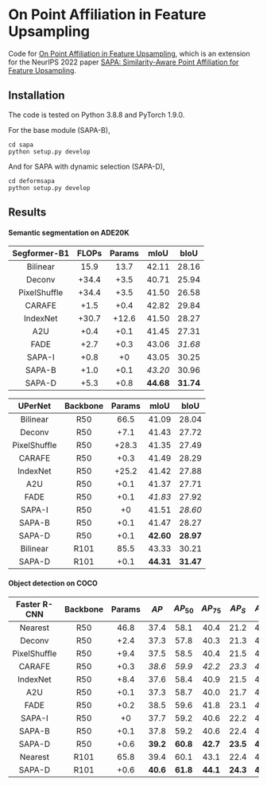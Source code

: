 # On Point Affiliation in Feature Upsampling

Code for [On Point Affiliation in Feature Upsampling](https://arxiv.org/abs/2307.08198), which is an extension for the NeurIPS 2022 paper [SAPA: Similarity-Aware Point Affiliation for Feature Upsampling](https://arxiv.org/abs/2209.12866).

## Installation

The code is tested on Python 3.8.8 and PyTorch 1.9.0.

For the base module (SAPA-B),
```shell
cd sapa
python setup.py develop
```
And for SAPA with dynamic selection (SAPA-D),
```shell
cd deformsapa
python setup.py develop
```
## Results

#### Semantic segmentation on ADE20K
| Segformer-B1 | FLOPs | Params | mIoU      | bIoU      |
| :--:         | :--:  | :--:   | :--:      | :--:      |
| Bilinear     | 15.9  | 13.7   | 42.11     | 28.16     |
| Deconv       | +34.4 | +3.5   | 40.71     | 25.94     |
| PixelShuffle | +34.4 | +3.5   | 41.50     | 26.58     |
| CARAFE       | +1.5  | +0.4   | 42.82     | 29.84     |
| IndexNet     | +30.7 | +12.6  | 41.50     | 28.27     |
| A2U          | +0.4  | +0.1   | 41.45     | 27.31     |
| FADE         | +2.7  | +0.3   | 43.06     | *31.68*   |
| SAPA-I       | +0.8  | +0     | 43.05     | 30.25     |
| SAPA-B       | +1.0  | +0.1   | *43.20*   | 30.96     |
| SAPA-D       | +5.3  | +0.8   | **44.68** | **31.74** |

| UPerNet      | Backbone | Params | mIoU      | bIoU      |
| :--:         | :--:     | :--:   | :--:      | :--:      |
| Bilinear     | R50      | 66.5   | 41.09     | 28.04     |
| Deconv       | R50      | +7.1   | 41.43     | 27.72     |
| PixelShuffle | R50      | +28.3  | 41.35     | 27.49     |
| CARAFE       | R50      | +0.3   | 41.49     | 28.29     |
| IndexNet     | R50      | +25.2  | 41.42     | 27.88     |
| A2U          | R50      | +0.1   | 41.37     | 27.71     |
| FADE         | R50      | +0.1   | *41.83*   | 27.92     |
| SAPA-I       | R50      | +0     | 41.51     | *28.60*   |
| SAPA-B       | R50      | +0.1   | 41.47     | 28.27     |
| SAPA-D       | R50      | +0.1   | **42.60** | **28.97** |
| Bilinear     | R101     | 85.5   | 43.33     | 30.21     |
| SAPA-D       | R101      | +0.1   | **44.31** | **31.47** |

#### Object detection on COCO
| Faster R-CNN | Backbone | Params | $AP$     | $AP_{50}$ | $AP_{75}$ | $AP_S$   | $AP_M$   | $AP_{L}$ |
| :---:        |  :---:   | :---:  | :---:    | :---:     | :---:     | :---:    | :---:    | :---:    | 
| Nearest      | R50      | 46.8   | 37.4     | 58.1      | 40.4      | 21.2     | 41.0     | 48.1     |
| Deconv       | R50      | +2.4   | 37.3     | 57.8      | 40.3      | 21.3     | 41.1     | 48.0     |
| PixelShuffle | R50      | +9.4   | 37.5     | 58.5      | 40.4      | 21.5     | 41.5     | 48.3     |
| CARAFE       | R50      | +0.3   | *38.6*   | *59.9*    | *42.2*    | *23.3*   | *42.2*   | *49.7*   |
| IndexNet     | R50      | +8.4   | 37.6     | 58.4      | 40.9      | 21.5     | 41.3     | 49.2     |
| A2U          | R50      | +0.1   | 37.3     | 58.7      | 40.0      | 21.7     | 41.1     | 48.5     |
| FADE         | R50      | +0.2   | 38.5     | 59.6      | 41.8      | 23.1     | *42.2*   | 49.3     |
| SAPA-I       | R50      | +0     | 37.7     | 59.2      | 40.6      | 22.2     | 41.2     | 48.4     |
| SAPA-B       | R50      | +0.1   | 37.8     | 59.2      | 40.6      | 22.4     | 41.4     | 49.1     |
| SAPA-D       | R50      | +0.6   | **39.2** | **60.8**  | **42.7**  | **23.5** | **42.9** | **50.3** |
| Nearest      | R101     | 65.8   | 39.4     | 60.1      | 43.1      | 22.4     | 43.7     | 51.1     |
| SAPA-D       | R101     | +0.6   | **40.6** | **61.8**  | **44.1**  | **24.3** | **45.0** | **52.8** |
